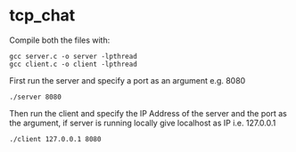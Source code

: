 # tcp_chat
Compile both the files with:
```
gcc server.c -o server -lpthread
gcc client.c -o client -lpthread
```
First run the server and specify a port as an argument e.g. 8080
```
./server 8080
```
Then run the client and specify the IP Address of the server and the port as the argument, if server is running locally give localhost as IP i.e. 127.0.0.1
```
./client 127.0.0.1 8080
```
